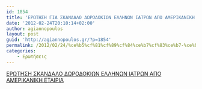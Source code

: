```yaml
---
id: 1854
title: 'ΕΡΩΤΗΣΗ ΓΙΑ ΣΚΑΝΔΑΛΟ ΔΩΡΟΔΟΚΙΩΝ ΕΛΛΗΝΩΝ ΙΑΤΡΩΝ ΑΠΟ ΑΜΕΡΙΚΑΝΙΚΗ ΕΤΑΙΡΙΑ 24-2-2012'
date: '2012-02-24T20:10:14+02:00'
author: agiannopoulos
layout: post
guid: 'http://agiannopoulos.gr/?p=1854'
permalink: /2012/02/24/%ce%b5%cf%81%cf%89%cf%84%ce%b7%cf%83%ce%b7-%ce%b3%ce%b9%ce%b1-%cf%83%ce%ba%ce%b1%ce%bd%ce%b4%ce%b1%ce%bb%ce%bf-%ce%b4%cf%89%cf%81%ce%bf%ce%b4%ce%bf%ce%ba%ce%b9%cf%89%ce%bd-%ce%b5%ce%bb%ce%bb%ce%b7/
categories:
    - Ερωτήσεις
---
```


[ΕΡΩΤΗΣΗ ΣΚΑΝΔΑΛΟ ΔΩΡΟΔΟΚΙΩΝ ΕΛΛΗΝΩΝ ΙΑΤΡΩΝ ΑΠΟ ΑΜΕΡΙΚΑΝΙΚΗ ΕΤΑΙΡΙΑ](http://localhost:8000/wp-content/uploads/2012/04/240212-ceb5cf81cf89cf84ceb7cf83ceb7-cf83cebaceb1cebdceb4ceb1cebbcebf-ceb4cf89cf81cebfceb4cebfcebaceb9cf89cebd-ceb5cebbcebbceb7cebdcf89.doc)